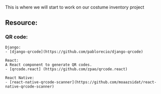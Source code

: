This is where we will start to work on our costume inventory project


## Resource:

### QR code:
    Django:
    - [django-qrcode](https://github.com/pablorecio/django-qrcode)
    
    React:
    A React component to generate QR codes.
    - [qrcode.react] (https://github.com/zpao/qrcode.react)

    React Native:
    - [react-native-qrcode-scanner](https://github.com/moaazsidat/react-native-qrcode-scanner)